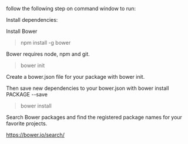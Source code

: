 follow the following step on command window to run:

Install dependencies:

Install Bower

> npm install -g bower

Bower requires node, npm and git.

> bower init

Create a bower.json file for your package with bower init.

Then save new dependencies to your bower.json with bower install PACKAGE --save

> bower install <package>

Search Bower packages and find the registered package names for your favorite projects.

https://bower.io/search/
